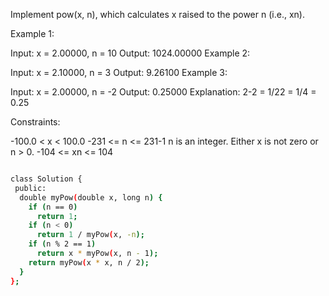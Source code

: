  
Implement pow(x, n), which calculates x raised to the power n (i.e., xn).

 

Example 1:

Input: x = 2.00000, n = 10
Output: 1024.00000
Example 2:

Input: x = 2.10000, n = 3
Output: 9.26100
Example 3:

Input: x = 2.00000, n = -2
Output: 0.25000
Explanation: 2-2 = 1/22 = 1/4 = 0.25
 

Constraints:

-100.0 < x < 100.0
-231 <= n <= 231-1
n is an integer.
Either x is not zero or n > 0.
-104 <= xn <= 104


```bash

class Solution {
 public:
  double myPow(double x, long n) {
    if (n == 0)
      return 1;
    if (n < 0)
      return 1 / myPow(x, -n);
    if (n % 2 == 1)
      return x * myPow(x, n - 1);
    return myPow(x * x, n / 2);
  }
};

